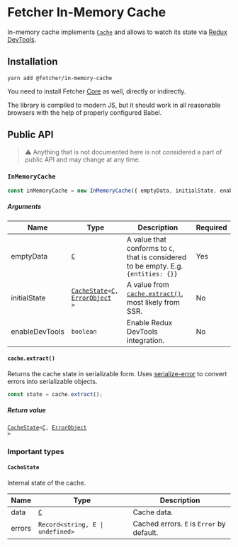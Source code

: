 # Fetcher In-Memory Cache

In-memory cache implements <code>[Cache](../../packages/core#cache)</code> and allows to watch its state via [Redux DevTools](https://github.com/reduxjs/redux-devtools).

## Installation

```
yarn add @fetcher/in-memory-cache
```

You need to install Fetcher [Core](../../packages/core) as well, directly or indirectly.

The library is compiled to modern JS, but it should work in all reasonable browsers with the help of properly configured Babel.

## Public API

> ⚠ Anything that is not documented here is not considered a part of public API and may change at any time.

### `InMemoryCache`

```typescript
const inMemoryCache = new InMemoryCache({ emptyData, initialState, enableDevTools });
```

##### Arguments

| Name           | Type                                                                                                                                               | Description                                                                         | Required |
| -------------- | -------------------------------------------------------------------------------------------------------------------------------------------------- | ----------------------------------------------------------------------------------- | -------- |
| emptyData      | <code>[C](../../packages/core#user-defined-types)</code>                                                                                           | A value that conforms to `C`, that is considered to be empty. E.g. `{entities: {}}` | Yes      |
| initialState   | <code>[CacheState](#cachestate)<[C](../../packages/core#user-defined-types), [ErrorObject](https://www.npmjs.com/package/serialize-error) ></code> | A value from <code>[cache.extract()](#cacheextract)</code>, most likely from SSR.   | No       |
| enableDevTools | `boolean`                                                                                                                                          | Enable Redux DevTools integration.                                                  | No       |

#### `cache.extract()`

Returns the cache state in serializable form. Uses [serialize-error](https://www.npmjs.com/package/serialize-error) to convert errors into serializable objects.

```typescript
const state = cache.extract();
```

##### Return value

<code>[CacheState](#cachestate)<[C](../../packages/core#user-defined-types), [ErrorObject](https://www.npmjs.com/package/serialize-error) ></code>

### Important types

#### `CacheState`

Internal state of the cache.

| Name   | Type                                                     | Description                               |
| ------ | -------------------------------------------------------- | ----------------------------------------- |
| data   | <code>[C](../../packages/core#user-defined-types)</code> | Cache data.                               |
| errors | <code>Record<string, E &#124; undefined></code>          | Cached errors. `E` is `Error` by default. |
